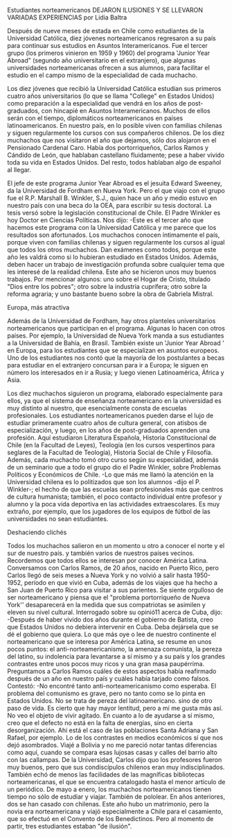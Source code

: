 ---
---

Estudiantes norteamericanos DEJARON ILUSIONES Y SE LLEVARON VARIADAS EXPERIENCIAS
por Lidia Baltra

Después de nueve meses de estada en Chile como estudiantes de la Universidad Católica, diez jóvenes norteamericanos regresaron a su país para continuar sus estudios en Asuntos Interamericanos. Fue el tercer grupo (los primeros vinieron en 1959 y 1960) del programa 'Junior Year Abroad" (segundo año universitario en el extranjero), que algunas universidades norteamericanas ofrecen a sus alumnos, para facilitar el estudio en el campo mismo de la especialidad de cada muchacho.

Los diez jóvenes que recibió la Universidad Católica estudian sus primeros cuatro años universitarios (lo que se llama "College" en Estados Unidos) como preparación a la especialidad que vendrá en los años de post-graduados, con hincapié en Asuntos Interamericanos. Muchos de ellos serán con el tiempo, diplomáticos norteamericanos en países latinoamericanos. En nuestro país, en lo posible viven con familias chilenas y siguen regularmente los cursos con sus compañeros chilenos. De los diez muchachos que nos visitaron el año que dejamos, sólo dos alojaron en el Pensionado Cardenal Caro. Había dos portorriqueños, Carlos Ramos y Cándido de León, que hablaban castellano fluidamente; pese a haber vivido toda su vida en Estados Unidos. Del resto, todos hablaban algo de español al llegar. 

El jefe de este programa Junior Year Abroad es el jesuita Edward Sweeney, da la Universidad de Fordham en Nueva York. Pero el que viajo con el grupo fue el R.P. Marshall B. Winkler, S.J., quien hace un año y medio estuvo en nuestro país con una beca do la OEA, para escribir su tesis doctoral. La tesis versó sobre la legislación constitucional de Chile. El Padre Winkler es hoy Doctor en Ciencias Políticas. Nos dijo: -Este es el tercer año que hacemos este programa con la Universidad Católica y me parece que los resultados son afortunados. Los muchachos conocen íntimamente el país, porque viven con familias chilenas y siguen regularmente los cursos al igual que todos los otros muchachos. Dan exámenes como todos, porque este año les valdrá como si lo hubieran estudiado en Estados Unidos. Además, deben hacer un trabajo de investigación profunda sobre cualquier tema que les interesé de la realidad chilena. Este año se hicieron unos muy buenos trabajos. Por mencionar algunos: uno sobre el Hogar de Cristo, titulado "Dios entre los pobres"; otro sobre la industria cuprífera; otro sobre la reforma agraria; y uno bastante bueno sobre la obra de Gabriela Mistral. 	

Europa, más atractiva 

Además de la Universidad de Fordham, hay otros planteles universitarios norteamericanos que participan en el programa. Algunas lo hacen con otros países. Por ejemplo, la Universidad de Nueva York manda a sus estudiantes a la Universidad de Bahía, en Brasil. También existe un 'Junior Year Abroad ' en Europa, para los estudiantes que se especializan en asuntos europeos. Uno de los estudiantes nos contó que la mayoría de los postulantes a becas para estudiar en el extranjero concursan para ir a Europa; le siguen en número los interesados en ir a Rusia; y luego vienen Latinoamérica, África y Asia.

Los diez muchachos siguieron un programa, elaborado especialmente para ellos, ya que el sistema de enseñanza norteamericano en la universidad es muy distinto al nuestro, que esencialmente consta de escuelas profesionales. Los estudiantes norteamericanos pueden darse el lujo de estudiar primeramente cuatro años de cultura general, con atisbos de especialización, y luego, en los años de post-graduados aprenden una profesión. Aquí estudiaron Literatura Española, Historia Constitucional de Chile (en la Facultad de Leyes), Teología (en los cursos vespertinos para seglares de la Facultad de Teología), Historia Social de Chile y Filosofía. Además, cada muchacho tomó otro curso según su especialidad, además de un seminario que a todo el grupo dio el Padre Winkler, sobre Problemas Políticos y Económicos de Chile. 	-Lo que más me llamó la atención en la Universidad chilena es lo politizados que son los alumnos -dijo el P. Winkler-; el hecho de que las escuelas sean profesionales más que centros de cultura humanista; también, el poco contacto individual entre profesor y alumno y la poca vida deportiva en las actividades extraescolares. Es muy extraño, por ejemplo, que los jugadores de los equipos de fútbol de las universidades no sean estudiantes.

Deshaciendo clichés 

Todos los muchachos salieron en un momento u otro a conocer el norte y el sur de nuestro país. y también varios de nuestros países vecinos. Recordemos que todos ellos se interesan por conocer América Latina.                                                                      		Conversamos con Carlos Ramos, de 20 años, nacido en Puerto Rico, pero Carlos llegó de seis meses a Nueva York y no volvió a salir hasta 1950-1952, período en que vivió en Cuba, además de los viajes que ha hecho a San Juan de Puerto Rico para visitar a sus parientes. Se siente orgulloso de ser norteamericano y piensa que el "problema portorriqueño de Nueva York'' desaparecerá en la medida que sus compatriotas se asimilen y eleven su nivel cultural. Interrogado sobre su opinió11 acerca de Cuba, dijo:                                                                                           -Después de haber vivido dos años durante el gobierno de Batista, creo que Estados Unidos no debiera intervenir en Cuba. Deba dejársela que se dé el gobierno que quiera. 	Lo que más oye o lee de nuestro continente el norteamericano que se interesa por América Latina, se resume en unos pocos puntos: el anti-norteamericanismo, la amenaza comunista, la pereza del latino, su indolencia para levantarse a sí mismo y a su país y los grandes contrastes entre unos pocos muy ricos y una gran masa paupérrima. Preguntamos a Carlos Ramos cuáles de estos aspectos había reafirmado después de un año en nuestro país y cuáles había tarjado como falsos. Contestó: -No encontré tanto anti-norteamericanismo como esperaba. El problema del comunismo es grave, pero no tanto como se lo pinta en Estados Unidos. No se trata de pereza del latinoamericano. sino de otro paso de vida. Es cierto que hay mayor lentitud, pero a mí me gusta más así. No veo el objeto de vivir agitado. En cuanto a lo de ayudarse a sí mismo, creo que el defecto no está en la falta de energías, sino en cierta desorganización. Ahí está el caso de las poblaciones Santa Adriana y San Rafael, por ejemplo. Lo de los contrastes en medios económicos sí que nos dejó asombrados. Viajé a Bolivia y no me pareció notar tantas diferencias como aquí, cuando se compara esas lujosas casas y calles del barrio alto con las callampas. De la Universidad, Carlos dijo quo los profesores fueron muy buenos, pero que sus condiscípulos chilenos eran muy indisciplinados. También echó de menos las facilidades de las magníficas bibliotecas norteamericanas, el que se encuentra catalogado hasta el menor artículo de un periódico.                                                                                                                                                 	De mayo a enero, los muchachos norteamericanos tienen tiempo no sólo de estudiar y viajar. También de pololear. En años anteriores, dos se han casado con chilenas. Este año hubo un matrimonio, pero la novia era norteamericana y viajó especialmente a Chile para el casamiento, que so efectuó en el Convento de los Benedictinos. Pero al momento de partir, tres estudiantes estaban "de ilusión".


